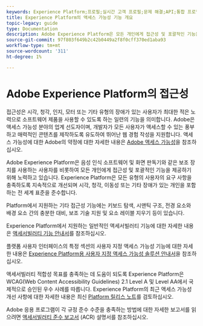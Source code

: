 ```yaml
---
keywords: Experience Platform;프로필;실시간 고객 프로필;문제 해결;API;통합 프로필;통합 프로필;통합;프로필;rtcp;XDM 그래프
title: Experience Platform의 액세스 가능성 기능 개요
topic-legacy: guide
type: Documentation
description: Adobe Experience Platform은 모든 개인에게 접근성 및 포괄적인 기능을 제공하기 위해 노력하고 있습니다.
source-git-commit: 97f803f649b2c42b0449a2f8f0cff370ed1aba93
workflow-type: tm+mt
source-wordcount: '311'
ht-degree: 1%

---
```



# Adobe Experience Platform의 접근성

접근성은 시각, 청각, 인지, 모터 또는 기타 유형의 장애가 있는 사용자가 최대한 적은 노력으로 소프트웨어 제품을 사용할 수 있도록 하는 일련의 기능을 의미합니다. Adobe은 액세스 가능성 분야의 업계 선도자이며, 개발자가 모든 사용자가 액세스할 수 있는 풍부하고 매력적인 콘텐츠를 제작하도록 유도하여 뛰어난 웹 경험 작성을 지원합니다. 액세스 가능성에 대한 Adobe의 약정에 대한 자세한 내용은 [Adobe 액세스 가능성](https://www.adobe.com/accessibility.html)을 참조하십시오.

Adobe Experience Platform은 음성 인식 소프트웨어 및 화면 판독기와 같은 보조 장치를 사용하는 사용자를 비롯하여 모든 개인에게 접근성 및 포괄적인 기능을 제공하기 위해 노력하고 있습니다. Experience Platform은 모든 유형의 사용자의 요구 사항을 충족하도록 지속적으로 개선되며 시각, 청각, 이동성 또는 기타 장애가 있는 개인을 포함하는 전 세계 표준을 준수합니다.

Platform에서 지원하는 기타 접근성 기능에는 키보드 탐색, 시맨틱 구조, 전경 요소와 배경 요소 간의 충분한 대비, 보조 기술 지원 및 요소 레이블 지우기 등이 있습니다.

Experience Platform에서 지원하는 일반적인 액세서빌러티 기능에 대한 자세한 내용은 [액세서빌러티 기능 안내서](features.md)를 참조하십시오.

플랫폼 사용자 인터페이스의 특정 섹션의 사용자 지정 액세스 가능성 기능에 대한 자세한 내용은 [Experience Platform용 사용자 지정 액세스 가능성 솔루션 안내서](custom.md)을 참조하십시오.

액세서빌러티 적합성 목표를 충족하는 데 도움이 되도록 Experience Platform은 WCAG(Web Content Accessibility Guidelines) 2.1 Level A 및 Level AA에서 국제적으로 승인된 우수 사례를 따릅니다. Experience Platform의 최근 액세스 가능성 개선 사항에 대한 자세한 내용은 최신 [Platform 릴리스 노트](../release-notes/latest/latest.md)를 검토하십시오.

Adobe 응용 프로그램이 각 규정 준수 수준을 충족하는 방법에 대한 자세한 보고서를 읽으려면 [액세서빌러티 준수 보고서](https://www.adobe.com/accessibility/compliance.html) (ACR) 설명서를 참조하십시오.
